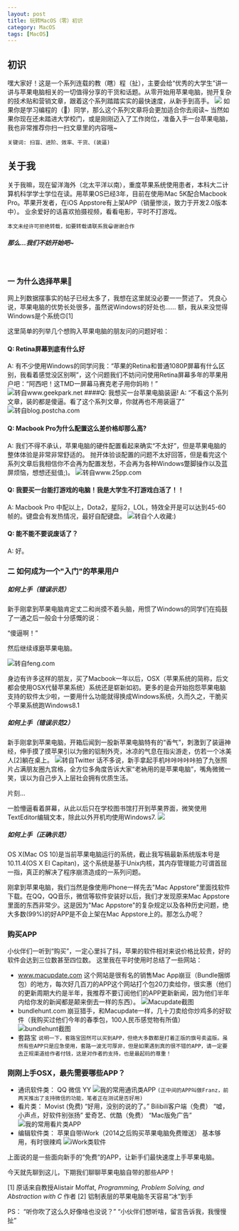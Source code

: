 ```yaml
---
layout: post
title: 玩转MacOS（零）初识
category: MacOS
tags: [MacOS]
---
```


## 初识

嘿大家好！这是一个系列连载的教（瞎）程（扯），主要会给“优秀的大学生”讲一讲与苹果电脑相关的一切值得分享的干货和话题。从零开始用苹果电脑，抛开复杂的技术贴和营销文章，跟着这个系列踏踏实实的最快速度，从新手到高手。
![](http://upload-images.jianshu.io/upload_images/1981370-6489dc8953bfdcf4.jpg)
如果你是学习编程的（🐶）同学，那么这个系列文章将会更加适合你去阅读~ 当然如果你现在还未踏进大学校门，或是刚刚迈入了工作岗位，准备入手一台苹果电脑，我也非常推荐你扫一扫文章里的内容哦~

`关键词: 扫盲、进阶、效率、干货、(装逼)`
<br />

## 关于我
关于我嘛，现在留洋海外（北太平洋以南），重度苹果系统使用患者，本科大二计算机科学学士学位在读。用苹果OS已经3年，目前在使用iMac 5K配合Macbook Pro。苹果开发者，在iOS Appstore有上架APP（销量惨淡，致力于开发2.0版本中）。
业余爱好的话喜欢拍摄视频，看看电影，平时不打游戏。

`本文未经许可拒绝转载，如要转载请联系我😁谢谢合作`

##### 那么…我们不妨开始吧~
<br />


### 一 为什么选择苹果
网上列数据摆事实的帖子已经太多了，我想在这里就没必要一一赘述了。
凭良心说，苹果电脑的优势长处很多，虽然说Windows的好处也……
额，我从来没觉得Windows是个系统🙃[1]

这里简单的列举几个想购入苹果电脑的朋友问的问题好啦：

#### Q: Retina屏幕到底有什么好
A: 有不少使用Windows的同学问我：“苹果的Retina和普通1080P屏幕有什么区别，我看着感觉没区别啊”，这个问题我们不妨问问使用Retina屏幕多年的苹果用户吧：“阿西吧！这TMD一屏幕马赛克老子用你妈哟！”
![转自www.geekpark.net](/blog1Resources/1981370-49aae8809c638e5c.jpg)
####Q: 我想买一台苹果电脑装逼!
A: “不看这个系列文章，装的都是傻逼。看了这个系列文章，你就再也不用装逼了”
![转自blog.postcha.com](http://upload-images.jianshu.io/upload_images/1981370-78e9131f7edd7996.jpg)
#### Q: Macbook Pro为什么配置这么差价格却那么高?
A: 我们不得不承认，苹果电脑的硬件配置看起来确实“不太好”，但是苹果电脑的整体体验是非常非常舒适的。
抛开体验谈配置的问题不太好回答，但是看完这个系列文章后我相信你不会再为配置发愁，不会再为各种Windows蹩脚操作以及蓝屏烦恼，想想还挺值;)。
![转自www.25pp.com](http://upload-images.jianshu.io/upload_images/1981370-740dbfddcbb7ae60.jpg)
#### Q: 我要买一台能打游戏的电脑！我是大学生不打游戏白活了！！
A: Macbook Pro 中配以上，Dota2，星际2，LOL，特效全开是可以达到45-60帧的。键盘会有发热情况，最好自配键盘。
![转自个人收藏:)](http://upload-images.jianshu.io/upload_images/1981370-7994c17076304cd8.jpg)
#### Q: 能不能不要说废话了？
A: 好。

### 二 如何成为一个"入门"的苹果用户
##### 如何上手（错误示范）
新手刚拿到苹果电脑肯定丈二和尚摸不着头脑，用惯了Windows的同学们在捣鼓了一通之后一般会十分感慨的说：

“傻逼啊！”

然后继续琢磨苹果电脑。

![转自feng.com](http://upload-images.jianshu.io/upload_images/1981370-1e0bbb5b1ec9e631.jpg)

身边有许多这样的朋友，买了Macbook一年以后，OSX（苹果系统的简称，后文都会使用OSX代替苹果系统）系统还是崭新如初。更多的是会开始抱怨苹果电脑支持的软件太少啦，一要用什么功能就得换成Windows系统，久而久之，干脆买个苹果系统跑Windows8.1

##### 如何上手（错误示范2）
新手刚拿到苹果电脑，开箱后闻到一股新苹果电脑特有的“香气”，刺激到了装逼神经，伸手摸了摸苹果引以为傲的铝制外壳，冰凉的气息在指尖游走，仿若一个冰美人[2]躺在桌上。
![转自Twitter](http://upload-images.jianshu.io/upload_images/1981370-92498221a0146207.jpg)
话不多说，新手拿起手机咔咔咔咔咔拍了九张照片占满朋友圈九宫格，全方位多角度告诉大家“老衲用的是苹果电脑”，嘴角微微一笑，误以为自己步入上层社会拥有优质生活。

片刻…

一脸懵逼看着屏幕，从此以后只在学校图书馆打开到苹果界面，微笑使用TextEditor编辑文本，除此以外开机均使用Windows7.
![](http://upload-images.jianshu.io/upload_images/1981370-da85ab5882afb213.jpeg)

##### 如何上手（正确示范）
OS X(Mac OS 10)是当前苹果电脑运行的系统，截止我写稿最新系统版本号是10.11.4(OS X EI Capitan)，这个系统是基于Unix内核，其内存管理能力可谓首屈一指，真正的解决了程序崩溃造成的一系列问题。

刚拿到苹果电脑，我们当然是像使用iPhone一样先去"Mac Appstore"里面找软件下载。在QQ，QQ音乐，微信等软件安装好以后，我们才发现原来Mac Appstore里面的东西非常少。这是因为"Mac Appstore"的复杂规定以及各种历史问题，绝大多数(99%)的好APP是不会上架在Mac Appstore上的。那怎么办呢？

### 购买APP
小伙伴们一听到“购买”，一定心里抖了抖，苹果的软件相对来说价格比较贵，好的软件会达到三位数甚至四位数。
这里我在平时使用时总结了一些网站：
* www.macupdate.com 这个网站是很有名的销售Mac App崩豆（Bundle捆绑包）的地方，每次好几百刀的APP这个网站打个包20刀卖给你，很实惠（他们的更新周期大约是半年，我推荐不要订阅他们的APP更新新闻，因为他们半年内给你发的新闻都是颠来倒去一样的东西）。
![Macupdate截图](http://upload-images.jianshu.io/upload_images/1981370-4cdeef807d6e90c5.png)
* bundlehunt.com 崩豆猎手，和Macupdate一样，几十刀卖给你炒鸡多的好软件（我购买过他们今年的春季包，100人民币感觉物有所值）
![bundlehunt截图](http://upload-images.jianshu.io/upload_images/1981370-a99191eec6b29a3d.png)
* 套路宝
`说明一下，套路宝固然可以买到APP，但绝大多数都是打着正版的旗号卖盗版。虽然有些APP只是应急使用，套路一波无可厚非，但是如果遇到真的很不错的APP，请一定要去正规渠道给作者付钱，这是对作者的支持，也是最起码的尊重！`

### 刚刚上手OSX，最先需要哪些APP？
* 通讯软件类：
    QQ
    微信
    YY
![我的常用通讯类APP](http://upload-images.jianshu.io/upload_images/1981370-0da06aab67afe04d.png)
    `(正中间的APP叫做Franz，前两天推出了支持微信的功能，笔者正在测试是否好用)`
* 看片类：
    Movist (免费) “好用，没别的说的了。”
    Bilibili客户端（免费） “嘘，小声点，好软件别张扬”
    爱奇艺、优酷（免费） “Mac版免广告”
![我的常用看片类APP](http://upload-images.jianshu.io/upload_images/1981370-e119eaec7ed547ec.png)
* 编辑软件类：
    苹果自带iWork（2014之后购买苹果电脑免费赠送） 基本够用，有时很辣鸡
![iWork类软件](http://upload-images.jianshu.io/upload_images/1981370-90621e4d9c83d8c4.png)

上面说的是一些面向新手的“免费”的APP，让新手们最快速度上手苹果电脑。

今天就先聊到这儿，下期我们聊聊苹果电脑自带的那些APP！

[1] 原话来自教授Alistair Moffat, _Programming, Problem Solving, and Abstraction with C_ 作者
[2] 铝制表层的苹果电脑冬天容易“冰”到手

> 
PS：
“听你吹了这么久好像啥也没说？”
“小伙伴们想听啥，留言告诉我，我慢慢扯”


